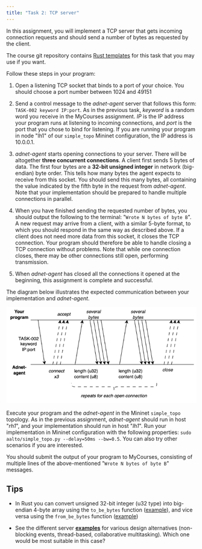 ```yaml
---
title: "Task 2: TCP server"
---
```


In this assignment, you will implement a TCP server that gets incoming connection
requests and should send a number of bytes as requested by the client.

The course git repository contains [Rust
templates](https://github.com/PasiSa/AdvancedNetworking/tree/main/assignments/task-002)
for this task that you may use if you want.

Follow these steps in your program:

1. Open a listening TCP socket that binds to a port of your choice. You should
   choose a port number between 1024 and 49151

2. Send a control message to the _adnet-agent_ server that follows this form:
   `TASK-002 keyword IP:port`. As in the previous task, _keyword_ is a random word
   you receive in the MyCourses assignment. _IP_ is the IP
   address your program runs at listening to incoming connections, and _port_ is
   the port that you chose to bind for listening. If you
   are running your program in node "lh1" of our `simple_topo` Mininet
   configuration, the IP address is 10.0.0.1.

3. _adnet-agent_ starts opening connections to your server. There will be
   altogether **three concurrent connections**. A client first sends 5
   bytes of data. The first four bytes are a **32-bit unsigned integer** in network
   (big-endian) byte order. This tells how many bytes the agent expects to
   receive from this socket. You should send this many bytes, all containing the
   value indicated by the fifth byte in the request from _adnet-agent_. Note
   that your implementation should be prepared to handle multiple connections in
   parallel.

4. When you have finished sending the requested number of bytes, you should
   output the following to the terminal: "`Wrote N bytes of byte B`". A new
   request may arrive from a client, with a similar 5-byte format, to which
   you should respond in the same way as described above. If a client does
   not need more data from this socket, it closes the TCP connection. Your
   program should therefore be able to handle closing a TCP connection without
   problems. Note that while one connection closes, there may be other
   connections still open, performing transmission.

5. When _adnet-agent_ has closed all the connections it opened at the beginning,
   this assignment is complete and successful.

The diagram below illustrates the expected communication between your
implementation and _adnet-agent_.

![Communication](/assignments/task-002/comms.png "Communication")

Execute your program and the _adnet-agent_ in the Mininet `simple_topo` topology. As
in the previous assignment, _adnet-agent_ should run in host "_rh1_", and your
implementation should run in host "_lh1_". Run your implementation in Mininet
configuration with the following properties: `sudo aalto/simple_topo.py --delay=50ms
--bw=0.5`. You can also try other scenarios if you are interested.

You should submit the output of your program to MyCourses, consisting of multiple
lines of the above-mentioned "`Wrote N bytes of byte B`" messages.

## Tips

- In Rust you can convert unsigned 32-bit integer (u32 type) into big-endian
  4-byte array using the `to_be_bytes` function
  ([example](https://doc.rust-lang.org/std/primitive.u32.html#method.to_be_bytes)),
  and vice versa using the `from_be_bytes` function
  ([example](https://doc.rust-lang.org/std/primitive.u32.html#method.from_be_bytes))

- See the different server **[examples](https://pasisa.github.io/AdvancedNetworking/examples/)** for various
  design alternatives (non-blocking events, thread-based, collaborative
  multitasking). Which one would be most suitable in this case?
